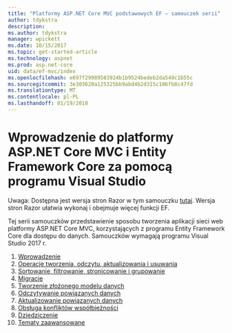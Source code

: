 ```yaml
---
title: "Platformy ASP.NET Core MVC podstawowych EF — samouczek serii"
author: tdykstra
description: 
ms.author: tdykstra
manager: wpickett
ms.date: 10/15/2017
ms.topic: get-started-article
ms.technology: aspnet
ms.prod: asp.net-core
uid: data/ef-mvc/index
ms.openlocfilehash: e697f29989583924b1b9524bedeb2da549c1b55c
ms.sourcegitcommit: 3e303620a125325bb9abd4b2d315c106fb8c47fd
ms.translationtype: MT
ms.contentlocale: pl-PL
ms.lasthandoff: 01/19/2018
---
```

# <a name="getting-started-with-aspnet-core-mvc-and-entity-framework-core-using-visual-studio"></a>Wprowadzenie do platformy ASP.NET Core MVC i Entity Framework Core za pomocą programu Visual Studio

Uwaga: Dostępna jest wersja stron Razor w tym samouczku [tutaj](xref:data/ef-rp/intro). Wersja stron Razor ułatwia wykonaj i obejmuje więcej funkcji EF.

Tej serii samouczków przedstawienie sposobu tworzenia aplikacji sieci web platformy ASP.NET Core MVC, korzystających z programu Entity Framework Core dla dostępu do danych. Samouczków wymagają programu Visual Studio 2017 r.

1. [Wprowadzenie](intro.md)
2. [Operacje tworzenia, odczytu, aktualizowania i usuwania](crud.md)
3. [Sortowanie, filtrowanie, stronicowanie i grupowanie](sort-filter-page.md)
4. [Migracje](migrations.md)
5. [Tworzenie złożonego modelu danych](complex-data-model.md)
6. [Odczytywanie powiązanych danych](read-related-data.md)
7. [Aktualizowanie powiązanych danych](update-related-data.md)
8. [Obsługa konfliktów współbieżności](concurrency.md)
9. [Dziedziczenie](inheritance.md)
10. [Tematy zaawansowane](advanced.md)

